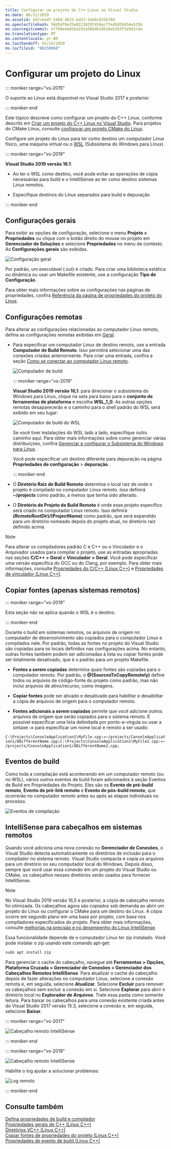 ```yaml
---
title: Configurar um projeto do C++ Linux no Visual Studio
ms.date: 06/11/2019
ms.assetid: 4d7c6adf-54b9-4b23-bd23-5de0c825b768
ms.openlocfilehash: 50d5df0e25e82238297458ec7fedb955654e525b
ms.sourcegitcommit: eff68e4e82be292a5664616b16a526df3e9d1cda
ms.translationtype: MT
ms.contentlocale: pt-BR
ms.lasthandoff: 03/24/2020
ms.locfileid: "80150960"
---
```

# <a name="configure-a-linux-project"></a>Configurar um projeto do Linux

::: moniker range="vs-2015"

O suporte ao Linux está disponível no Visual Studio 2017 e posterior.

::: moniker-end

Este tópico descreve como configurar um projeto do C++ Linux, conforme descrito em [Criar um projeto do C++ Linux no Visual Studio](create-a-new-linux-project.md). Para projetos do CMake Linux, consulte [configurar um projeto CMake do Linux](cmake-linux-project.md).

Configure um projeto do Linux para ter como destino um computador Linux físico, uma máquina virtual ou o [WSL](/windows/wsl/about) (Subsistema do Windows para Linux).

::: moniker range="vs-2019"

**Visual Studio 2019 versão 16.1**:

- Ao ter o WSL como destino, você pode evitar as operações de cópia necessárias para build e o IntelliSense ao ter como destino sistemas Linux remotos.

- Especifique destinos do Linux separados para build e depuração.

::: moniker-end

## <a name="general-settings"></a>Configurações gerais

Para exibir as opções de configuração, selecione o menu **Projeto > Propriedades** ou clique com o botão direito do mouse no projeto em **Gerenciador de Soluções** e selecione **Propriedades** no menu de contexto. As **Configurações gerais** são exibidas.

![Configuração geral](media/settings_general.png)

Por padrão, um executável (.out) é criado. Para criar uma biblioteca estática ou dinâmica ou usar um Makefile existente, use a configuração **Tipo de Configuração**.

Para obter mais informações sobre as configurações nas páginas de propriedades, confira [Referência da página de propriedades do projeto do Linux](prop-pages-linux.md).

## <a name="remote-settings"></a>Configurações remotas

Para alterar as configurações relacionadas ao computador Linux remoto, defina as configurações remotas exibidas em [Geral](prop-pages/general-linux.md).

- Para especificar um computador Linux de destino remoto, use a entrada **Computador de Build Remoto**. Isso permitirá selecionar uma das conexões criadas anteriormente. Para criar uma entrada, confira a seção [Como se conectar ao computador Linux remoto](connect-to-your-remote-linux-computer.md).

   ![Computador de build](media/remote-build-machine-vs2019.png)

   ::: moniker range="vs-2019"

   **Visual Studio 2019 versão 16,1**: para direcionar o subsistema do Windows para Linux, clique na seta para baixo para o **conjunto de ferramentas de plataforma** e escolha **WSL_1_0**. As outras opções remotas desaparecerão e o caminho para o shell padrão do WSL será exibido em seu lugar:

   ![Computador de build do WSL](media/wsl-remote-vs2019.png)

   Se você tiver instalações do WSL lado a lado, especifique outro caminho aqui. Para obter mais informações sobre como gerenciar várias distribuições, confira [Gerenciar e configurar o Subsistema do Windows para Linux](/windows/wsl/wsl-config#set-a-default-distribution).

   Você pode especificar um destino diferente para depuração na página **Propriedades de configuração** > **depuração** .

   ::: moniker-end

- O **Diretório Raiz de Build Remoto** determina o local raiz de onde o projeto é compilado no computador Linux remoto. Isso definirá **~/projects** como padrão, a menos que tenha sido alterado.

- O **Diretório de Projeto de Build Remoto** é onde esse projeto específico será criado no computador Linux remoto. Isso definirá **$(RemoteRootDir)/$(ProjectName)** como padrão, que será expandido para um diretório nomeado depois do projeto atual, no diretório raiz definido acima.

> [!NOTE]
> Para alterar os compiladores padrão C e C++ ou o Vinculador e o Arquivador usados para compilar o projeto, use as entradas apropriadas nas seções **C/C++ > Geral** e **Vinculador > Geral**. Você pode especificar uma versão específica do GCC ou do Clang, por exemplo. Para obter mais informações, consulte [Propriedades do C/C++ (Linux C++)](prop-pages/c-cpp-linux.md) e [Propriedades de vinculador (Linux C++)](prop-pages/linker-linux.md).

## <a name="copy-sources-remote-systems-only"></a>Copiar fontes (apenas sistemas remotos)

::: moniker range="vs-2019"

Esta seção não se aplica quando o WSL é o destino.

::: moniker-end

Durante o build em sistemas remotos, os arquivos de origem no computador de desenvolvimento são copiados para o computador Linux e compilados nele. Por padrão, todas as fontes no projeto do Visual Studio são copiadas para os locais definidos nas configurações acima. No entanto, outras fontes também podem ser adicionadas à lista ou copiar fontes pode ser totalmente desativado, que é o padrão para um projeto Makefile.

- **Fontes a serem copiadas** determina quais fontes são copiadas para o computador remoto. Por padrão, o **\@(SourcesToCopyRemotely)** define todos os arquivos de código-fonte do projeto como padrão, mas não inclui arquivos de ativo/recurso, como imagens.

- **Copiar fontes** pode ser ativado e desativado para habilitar e desabilitar a cópia de arquivos de origem para o computador remoto.

- **Fontes adicionais a serem copiadas** permite que você adicione outros arquivos de origem que serão copiados para o sistema remoto. É possível especificar uma lista delimitada por ponto-e-vírgula ou usar a sintaxe **:=** para especificar um nome local e remoto a ser usado:

`C:\Projects\ConsoleApplication1\MyFile.cpp:=~/projects/ConsoleApplication1/ADifferentName.cpp;C:\Projects\ConsoleApplication1\MyFile2.cpp:=~/projects/ConsoleApplication1/ADifferentName2.cpp;`

## <a name="build-events"></a>Eventos de build

Como toda a compilação está acontecendo em um computador remoto (ou no WSL), vários outros eventos de build foram adicionados à seção Eventos de Build em Propriedades do Projeto. Eles são os **Evento de pré-build remoto**, **Evento de pré-link remoto** e **Evento de pós-build remoto**, que ocorrerão no computador remoto antes ou após as etapas individuais no processo.

![Eventos de compilação](media/settings_buildevents.png)

## <a name="intellisense-for-headers-on-remote-systems"></a><a name="remote_intellisense"></a> IntelliSense para cabeçalhos em sistemas remotos

Quando você adiciona uma nova conexão no **Gerenciador de Conexões**, o Visual Studio detecta automaticamente os diretórios de inclusão para o compilador no sistema remoto. Visual Studio compacta e copia os arquivos para um diretório no seu computador local do Windows. Depois disso, sempre que você usar essa conexão em um projeto do Visual Studio ou CMake, os cabeçalhos nesses diretórios serão usados para fornecer IntelliSense.

> [!NOTE]
> No Visual Studio 2019 versão 16,5 e posterior, a cópia de cabeçalho remoto foi otimizada. Os cabeçalhos agora são copiados sob demanda ao abrir um projeto do Linux ou configurar o CMake para um destino do Linux. A cópia ocorre em segundo plano em uma base por projeto, com base nos compiladores especificados do projeto. Para obter mais informações, consulte [melhorias na precisão e no desempenho do Linux IntelliSense](https://devblogs.microsoft.com/cppblog/improvements-to-accuracy-and-performance-of-linux-intellisense/).

Essa funcionalidade depende de o computador Linux ter zip instalado. Você pode instalar o zip usando este comando apt-get:

```cmd
sudo apt install zip
```

Para gerenciar o cache do cabeçalho, navegue até **Ferramentas > Opções, Plataforma Cruzada > Gerenciador de Conexões > Gerenciador dos Cabeçalhos Remotos IntelliSense**. Para atualizar o cache do cabeçalho depois de fazer alterações no computador Linux, selecione a conexão remota e, em seguida, selecione **Atualizar**. Selecione **Excluir** para remover os cabeçalhos sem excluir a conexão em si. Selecione **Explorar** para abrir o diretório local no **Explorador de Arquivos**. Trate essa pasta como somente leitura. Para baixar os cabeçalhos para uma conexão existente criada antes do Visual Studio 2017 versão 15.3, selecione a conexão e, em seguida, selecione **Baixar**.

::: moniker range="vs-2017"

![Cabeçalho remoto IntelliSense](media/remote-header-intellisense.png)

::: moniker-end

::: moniker range="vs-2019"

![Cabeçalho remoto IntelliSense](media/connection-manager-vs2019.png)

Habilite o log ajudar a solucionar problemas:

![Log remoto](media/remote-logging-vs2019.png)

::: moniker-end

## <a name="see-also"></a>Consulte também

[Defina propriedades de build e compilador](../build/working-with-project-properties.md)<br/>
[Propriedades gerais de C++ (Linux C++)](../linux/prop-pages/general-linux.md)<br/>
[Diretórios VC++ (Linux C++)](../linux/prop-pages/directories-linux.md)<br/>
[Copiar fontes de propriedades do projeto (Linux C++)](../linux/prop-pages/copy-sources-project.md)<br/>
[Propriedades de evento de build (Linux C++)](../linux/prop-pages/build-events-linux.md)
